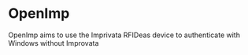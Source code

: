 # OpenImp
OpenImp aims to use the Imprivata RFIDeas device to authenticate with Windows without Improvata 

